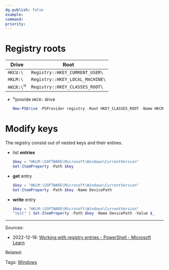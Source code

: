```yaml
---
dg-publish: false
example: 
command: 
priority: 
---
```


# Registry roots

| Drive | Root                            |
| ---------- | ------------------------------- |
| `HKCU:\`   | `Registry::HKEY_CURRENT_USER\`  |
| `HKLM:\`   | `Registry::HKEY_LOCAL_MACHINE\` |
| `HKCR:\`¹⁾ | `Registry::HKEY_CLASSES_ROOT\`               |

- ¹⁾provide `HKCR:` drive    
    ```powershell
    New-PSDrive -PSProvider registry -Root HKEY_CLASSES_ROOT -Name HKCR
    ```

# Modify keys

The registry consist out of nested keys and their entires.

- list **entries**    
    ```powershell
    $key = "HKLM:\SOFTWARE\Microsoft\Windows\CurrentVersion"
    Get-ItemProperty -Path $key
    ```

- **get** entry    
    ```powershell
    $key = "HKLM:\SOFTWARE\Microsoft\Windows\CurrentVersion"
    Get-ItemProperty -Path $key -Name DevicePath
    ```

- **write** entry    
    ```powershell
    $key = "HKLM:\SOFTWARE\Microsoft\Windows\CurrentVersion"
    "test" | Set-ItemProperty -Path $key -Name DevicePath -Value $_
    ```

---
Sources:
- 2022-12-18: [Working with registry entries - PowerShell - Microsoft Learn](https://learn.microsoft.com/en-us/powershell/scripting/samples/working-with-registry-entries?view=powershell-7.3)

Related:

Tags:
[Windows](../Windows.md)